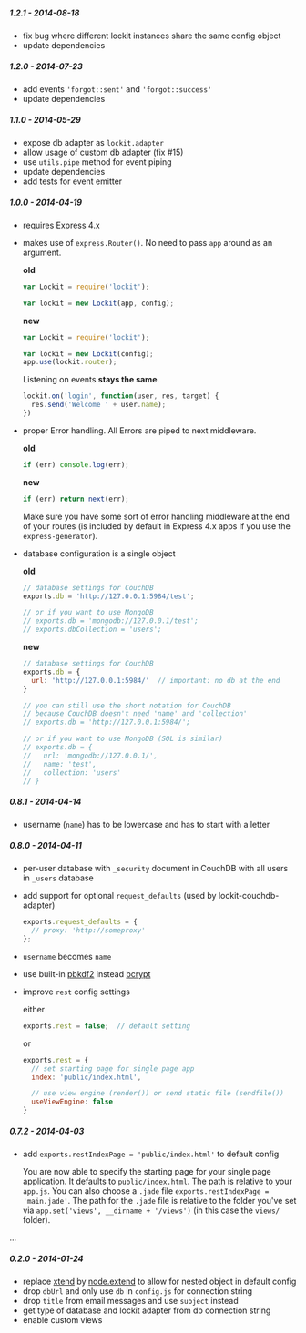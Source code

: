 
##### 1.2.1 - 2014-08-18

- fix bug where different lockit instances share the same config object
- update dependencies

##### 1.2.0 - 2014-07-23

- add events `'forgot::sent'` and `'forgot::success'`
- update dependencies

##### 1.1.0 - 2014-05-29

- expose db adapter as `lockit.adapter`
- allow usage of custom db adapter (fix #15)
- use `utils.pipe` method for event piping
- update dependencies
- add tests for event emitter

##### 1.0.0 - 2014-04-19

- requires Express 4.x
- makes use of `express.Router()`. No need to pass `app` around as an argument.

  **old**

  ```js
  var Lockit = require('lockit');

  var lockit = new Lockit(app, config);
  ```

  **new**

  ```js
  var Lockit = require('lockit');

  var lockit = new Lockit(config);
  app.use(lockit.router);
  ```

  Listening on events **stays the same**.

  ```js
  lockit.on('login', function(user, res, target) {
    res.send('Welcome ' + user.name);
  })
  ```

- proper Error handling. All Errors are piped to next middleware.

  **old**

  ```js
  if (err) console.log(err);
  ```

  **new**

  ```js
  if (err) return next(err);
  ```

  Make sure you have some sort of error handling middleware at the end of your
  routes (is included by default in Express 4.x apps if you use the `express-generator`).

- database configuration is a single object

  **old**

  ```js
  // database settings for CouchDB
  exports.db = 'http://127.0.0.1:5984/test';

  // or if you want to use MongoDB
  // exports.db = 'mongodb://127.0.0.1/test';
  // exports.dbCollection = 'users';
  ```

  **new**

  ```js
  // database settings for CouchDB
  exports.db = {
    url: 'http://127.0.0.1:5984/'  // important: no db at the end
  }

  // you can still use the short notation for CouchDB
  // because CouchDB doesn't need 'name' and 'collection'
  // exports.db = 'http://127.0.0.1:5984/';

  // or if you want to use MongoDB (SQL is similar)
  // exports.db = {
  //   url: 'mongodb://127.0.0.1/',
  //   name: 'test',
  //   collection: 'users'
  // }
  ```

##### 0.8.1 - 2014-04-14

- username (`name`) has to be lowercase and has to start with a letter

##### 0.8.0 - 2014-04-11

- per-user database with `_security` document in CouchDB with all users in `_users` database
- add support for optional `request_defaults` (used by lockit-couchdb-adapter)

  ```js
  exports.request_defaults = {
    // proxy: 'http://someproxy'
  };
  ```

- `username` becomes `name`
- use built-in [pbkdf2](http://nodejs.org/api/crypto.html#crypto_crypto_pbkdf2_password_salt_iterations_keylen_callback)
  instead [bcrypt](https://github.com/ncb000gt/node.bcrypt.js/)
- improve `rest` config settings

  either

  ```js
  exports.rest = false;  // default setting
  ```

  or

  ```js
  exports.rest = {
    // set starting page for single page app
    index: 'public/index.html',

    // use view engine (render()) or send static file (sendfile())
    useViewEngine: false
  }
  ```


##### 0.7.2 - 2014-04-03

- add `exports.restIndexPage = 'public/index.html'` to default config

  You are now able to specify the starting page for your single page
  application. It defaults to `public/index.html`. The path is relative
  to your `app.js`. You can also choose a `.jade` file `exports.restIndexPage = 'main.jade'`.
  The path for the `.jade` file is relative to the folder you've set via
  `app.set('views', __dirname + '/views')` (in this case the `views/` folder).

...

##### 0.2.0 - 2014-01-24

- replace [xtend](https://github.com/Raynos/xtend) by [node.extend](https://github.com/dreamerslab/node.extend) to allow for nested object in default config
- drop `dbUrl` and only use `db` in `config.js` for connection string
- drop `title` from email messages and use `subject` instead
- get type of database and lockit adapter from db connection string
- enable custom views
